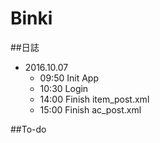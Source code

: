 # Binki
##日誌
- 2016.10.07
    - 09:50 Init App
    - 10:30 Login
    - 14:00 Finish item_post.xml
    - 15:00 Finish ac_post.xml

##To-do
